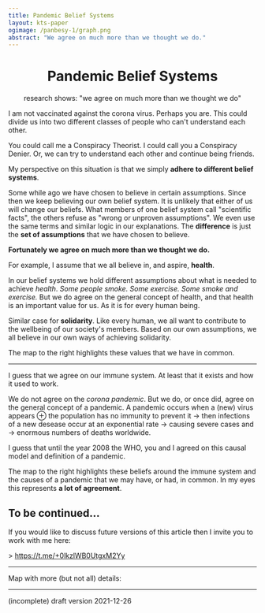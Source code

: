 ```yaml
---
title: Pandemic Belief Systems
layout: kts-paper
ogimage: /panbesy-1/graph.png
abstract: "We agree on much more than we thought we do."
---
```

<script src="/lib/graph.js" type="text/ecmascript"></script>
<script>
  window.addEventListener("load", function()
  {
    let
    sdoc = document.getElementById("graph_1").getSVGDocument()
    execute_keyboard_function( sdoc, "s" )
    onclick(  sdoc, sdoc.getElementById( "PANBESY-3" )  )
    execute_keyboard_function( sdoc, "n" )
    onclick(  sdoc, sdoc.getElementById( "PANBESY-3" )  )
    execute_keyboard_function( sdoc, "s" )
    onclick(  sdoc, sdoc.getElementById( "PANBESY-4" )  )
    execute_keyboard_function( sdoc, "n" )
    onclick(  sdoc, sdoc.getElementById( "PANBESY-4" )  )
    execute_keyboard_function( sdoc, "j" )

    sdoc = document.getElementById("graph_3").getSVGDocument()
    onclick(  sdoc, sdoc.getElementById( "PANBESY-3" )  )
    onclick(  sdoc, sdoc.getElementById( "PANBESY-3" )  )
    onclick(  sdoc, sdoc.getElementById( "PANBESY-4" )  )
    onclick(  sdoc, sdoc.getElementById( "PANBESY-4" )  )
    execute_keyboard_function( sdoc, "j" )

    sdoc = document.getElementById("graph").getSVGDocument()
    onclick(  sdoc, sdoc.getElementById( "PANBESY-3" )  )
    onclick(  sdoc, sdoc.getElementById( "PANBESY-3" )  )
    onclick(  sdoc, sdoc.getElementById( "PANBESY-4" )  )
    onclick(  sdoc, sdoc.getElementById( "PANBESY-4" )  )
    execute_keyboard_function( sdoc, "j" )
  });
</script>

# <center>Pandemic Belief Systems</center>

<center>research shows: "we agree on much more than we thought we do"</center>

<object class="clear" id="graph_1" width="40%" data="../panbesy_1/graph-local.svg" type="image/svg+xml" alt="simplified knowledge map containing mostly shared values for both corona believers and conspiracy believers" ></object>

I am not vaccinated against the corona virus. Perhaps you are. This could divide us into two different classes of people who can't understand each other.

You could call me a Conspiracy Theorist. I could call you a Conspiracy Denier. Or, we can try to understand each other and continue being friends.

My perspective on this situation is that we simply **adhere to different belief systems**.

Some while ago we have chosen to believe in certain assumptions. Since then we keep believing our own belief system. It is unlikely that either of us will change our beliefs. What members of one belief system call "scientific facts", the others refuse as "wrong or unproven assumptions". We even use the same terms and similar logic in our explanations. The **difference** is just the **set of assumptions** that we have chosen to believe. 

**Fortunately we agree on much more than we thought we do.**

For example, I assume that we all believe in, and aspire, **health**.

In our belief systems we hold different assumptions about what is needed to achieve *health*. _Some people smoke. Some exercise. Some smoke and exercise._ But we do agree on the general concept of health, and that health is an important value for us. As it is for every human being.

Similar case for **solidarity**. Like every human, we all want to contribute to the wellbeing of our society's members. Based on our own assumptions, we all believe in our own ways of achieving solidarity.

The map to the right highlights these values that we have in common.

---

<object class="clear" id="graph_3" width="50%" data="../panbesy_3/graph-local.svg" type="image/svg+xml" alt="simplified knowledge map containing assumed causes and effects from immune system to pandemic" ></object>

I guess that we agree on our immune system. At least that it exists and how it used to work.

We do not agree on the *corona pandemic*. But we do, or once did, agree on the general concept of a pandemic. A pandemic occurs when a (new) virus appears ⊕ the population has no immunity to prevent it → then infections of a new desease occur at an exponential rate → causing severe cases and → enormous numbers of deaths worldwide.

I guess that until the year 2008 the WHO, you and I agreed on this causal model and definition of a pandemic.

The map to the right highlights these beliefs around the immune system and the causes of a pandemic that we may have, or had, in common. In my eyes this represents **a lot of agreement**.

## To be continued...

If you would like to discuss future versions of this article then I invite you to work with me here:

\> <https://t.me/+0lkzlWB0UtgxM2Yy>

---

Map with more (but not all) details:

<object class="clear" id="graph" width="100%" data="graph-local.svg" type="image/svg+xml" alt="knowledge map containing assumed causes and effects for both corona believers and conspiracy believers"></object>

---
(incomplete) draft version 2021-12-26
